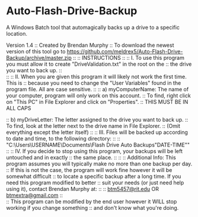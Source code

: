 # Auto-Flash-Drive-Backup
A Windows Batch tool that automagically backs up a drive to a specific location.

Version 1.4
:: Created by Brendan Murphy 
:: To download the newest version of this tool go to https://github.com/meldrex5/Auto-Flash-Drive-Backup/archive/master.zip
::
:: INSTRUCTIONS
::
:: I. To use this program you must allow it to create "DriveValidation.txt" in the root on the
::	the drive you want to back up.
::	
::
:: II. When you are given this program it will likely not work the first time. This is
::	because you need to change the "User Variables" found in the program file. All are case sensitive.
::
::		a) myComputerName: The name of your computer, program will only work on this account.
::			To find, right click on "This PC" in File Explorer and click on "Properties".
::				THIS MUST BE IN ALL CAPS 

::		b) myDriveLetter: The letter assigned to the drive you want to back up.
::			To find, look at the letter next to the drive name in File Explorer.
::			(Omit everything except the letter itself)
::
:: III. Files will be backed up according to date and time, to the following directory:
::
::		"C:\Users\USERNAME\Documents\Flash Drive Auto Backups\"DATE-TIME""
::
:: IV. If you decide to stop using this program, your backups will be left untouched and in exactly 
::	the same place.
::
::
:: Additional Info: This program assumes you will typically make no more than one backup per day.
::	If this is not the case, the program will work fine however it will be somewhat difficult
::	to locate a specific backup after a long time. If you need this program modified to better
::	suit your needs (or just need help using it), contact Brendan Murphy at:
::
::		btm5457@rit.edu OR btmextra@gmail.com 
::	
::	This program can be modified by the end user however it WILL stop working if you change something
:: 	and don't know what you're doing.  
